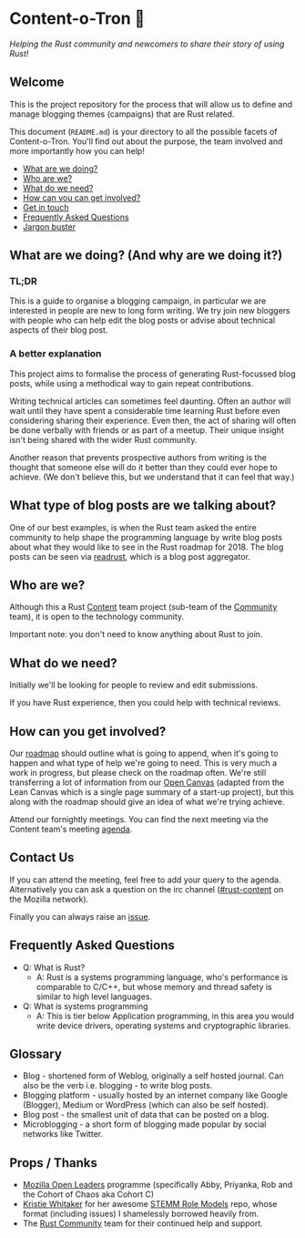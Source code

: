 # Content-o-Tron :robot:

_Helping the Rust community and newcomers to share their story of using Rust!_

## Welcome

This is the project repository for the process that will allow us to define and manage blogging themes (campaigns) that are Rust related.

This document (`README.md`) is your directory to all the possible facets of Content-o-Tron. You'll find out about the purpose, the team involved and more importantly how you can help!

- [What are we doing?](#what-are-we-doing)
- [Who are we?](#who-are-we)
- [What do we need?](#what-do-we-need)
- [How can you can get involved?](#how-can-you-get-involved)
- [Get in touch](#contact-us)
- [Frequently Asked Questions](#frequently-asked-questions)
- [Jargon buster](#glossary)

## What are we doing? (And why are we doing it?)

### TL;DR

This is a guide to organise a blogging campaign, in particular we are interested in people are new to long form writing. We try join new bloggers with people who can help edit the blog posts or advise about technical aspects of their blog post.

### A better explanation

This project aims to formalise the process of generating Rust-focussed blog posts, while using a methodical way to gain repeat contributions.

Writing technical articles can sometimes feel daunting. Often an author will wait until they have spent a considerable time learning Rust before even considering sharing their experience. Even then, the act of sharing will often be done verbally with friends or as part of a meetup. Their unique insight isn't being shared with the wider Rust community.

Another reason that prevents prospective authors from writing is the thought that someone else will do it better than they could ever hope to achieve. (We don't believe this, but we understand that it can feel that way.)

## What type of blog posts are we talking about?

One of our best examples, is when the Rust team asked the entire community to help shape the programming language by write blog posts about what they would like to see in the Rust roadmap for 2018. The blog posts can be seen via [readrust](https://readrust.net/rust-2018/), which is a blog post aggregator.

## Who are we?

Although this a Rust [Content](https://github.com/rust-community/content-team) team project (sub-team of the [Community](https://github.com/rust-community/) team), it is open to the technology community.

Important note: you don't need to know anything about Rust to join.

## What do we need?

Initially we'll be looking for people to review and edit submissions.

If you have Rust experience, then you could help with technical reviews.

## How can you get involved?

Our [roadmap](https://github.com/booyaa/content-o-tron/issues/2) should outline what is going to append, when it's going to happen and what type of help we're going to need. This is very much a work in progress, but please check on the roadmap often. We're still transferring a lot of information from our [Open Canvas](https://docs.google.com/presentation/d/1Fvy8AZ9okSO0wDcpXLE54iWRK8TKe4LhI0woHeC1M7g/edit?usp=sharing) (adapted from the Lean Canvas which is a single page summary of a start-up project), but this along with the roadmap should give an idea of what we're trying achieve.

Attend our fornightly meetings. You can find the next meeting via the Content team's meeting [agenda](http://bit.ly/2GSLLYA).

## Contact Us

If you can attend the meeting, feel free to add your query to the agenda. Alternatively you can ask a question on the irc channel ([#rust-content](https://kiwiirc.com/client/irc.mozilla.org:+6667/#rust-content) on the Mozilla network). 

Finally you can always raise an [issue](https://github.com/booyaa/content-o-tron/issues/new).

## Frequently Asked Questions

- Q: What is Rust?
  - A: Rust is a systems programming language, who's performance is comparable to C/C++, but whose memory and thread safety is similar to high level languages.
- Q: What is systems programming
  - A: This is tier below Application programming, in this area you would write device drivers, operating systems and cryptographic libraries.

## Glossary

- Blog - shortened form of Weblog, originally a self hosted journal. Can also be the verb i.e. blogging - to write blog posts.
- Blogging platform - usually hosted by an internet company like Google (Blogger), Medium or WordPress (which can also be self hosted).
- Blog post - the smallest unit of data that can be posted on a blog.
- Microblogging - a short form of blogging made popular by social networks like Twitter.

## Props / Thanks

- [Mozilla Open Leaders](https://mozilla.github.io/leadership-training/) programme (specifically Abby, Priyanka, Rob and the Cohort of Chaos aka Cohort C)
- [Kristie Whitaker](https://github.com/KirstieJane) for her awesome [STEMM Role Models](https://github.com/KirstieJane/STEMMRoleModels) repo, whose format (including issues) I shamelessly borrowed heavily from.
- The [Rust Community](https://community.rs) team for their continued help and support.
